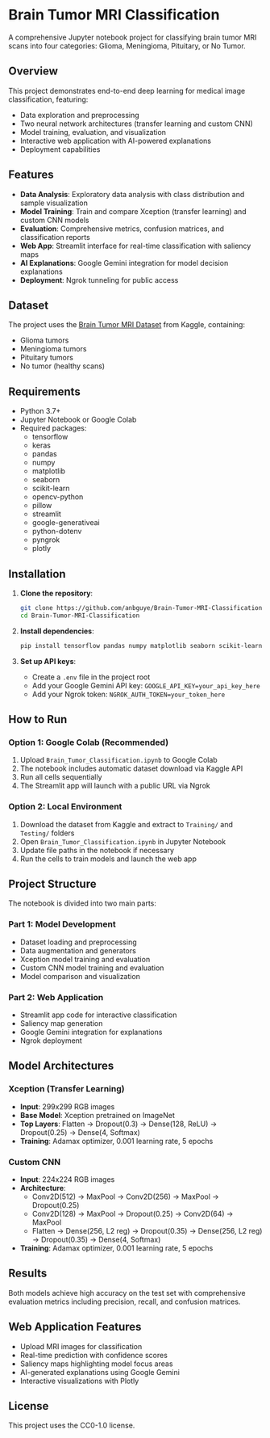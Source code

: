 # Brain Tumor MRI Classification

A comprehensive Jupyter notebook project for classifying brain tumor MRI scans into four categories: Glioma, Meningioma, Pituitary, or No Tumor.

## Overview

This project demonstrates end-to-end deep learning for medical image classification, featuring:
- Data exploration and preprocessing
- Two neural network architectures (transfer learning and custom CNN)
- Model training, evaluation, and visualization
- Interactive web application with AI-powered explanations
- Deployment capabilities

## Features

- **Data Analysis**: Exploratory data analysis with class distribution and sample visualization
- **Model Training**: Train and compare Xception (transfer learning) and custom CNN models
- **Evaluation**: Comprehensive metrics, confusion matrices, and classification reports
- **Web App**: Streamlit interface for real-time classification with saliency maps
- **AI Explanations**: Google Gemini integration for model decision explanations
- **Deployment**: Ngrok tunneling for public access

## Dataset

The project uses the [Brain Tumor MRI Dataset](https://www.kaggle.com/datasets/masoudnickparvar/brain-tumor-mri-dataset) from Kaggle, containing:
- Glioma tumors
- Meningioma tumors
- Pituitary tumors
- No tumor (healthy scans)

## Requirements

- Python 3.7+
- Jupyter Notebook or Google Colab
- Required packages:
  - tensorflow
  - keras
  - pandas
  - numpy
  - matplotlib
  - seaborn
  - scikit-learn
  - opencv-python
  - pillow
  - streamlit
  - google-generativeai
  - python-dotenv
  - pyngrok
  - plotly

## Installation

1. **Clone the repository**:
   ```bash
   git clone https://github.com/anbguye/Brain-Tumor-MRI-Classification.git
   cd Brain-Tumor-MRI-Classification
   ```

2. **Install dependencies**:
   ```bash
   pip install tensorflow pandas numpy matplotlib seaborn scikit-learn opencv-python pillow streamlit google-generativeai python-dotenv pyngrok plotly
   ```

3. **Set up API keys**:
   - Create a `.env` file in the project root
   - Add your Google Gemini API key: `GOOGLE_API_KEY=your_api_key_here`
   - Add your Ngrok token: `NGROK_AUTH_TOKEN=your_token_here`

## How to Run

### Option 1: Google Colab (Recommended)

1. Upload `Brain_Tumor_Classification.ipynb` to Google Colab
2. The notebook includes automatic dataset download via Kaggle API
3. Run all cells sequentially
4. The Streamlit app will launch with a public URL via Ngrok

### Option 2: Local Environment

1. Download the dataset from Kaggle and extract to `Training/` and `Testing/` folders
2. Open `Brain_Tumor_Classification.ipynb` in Jupyter Notebook
3. Update file paths in the notebook if necessary
4. Run the cells to train models and launch the web app

## Project Structure

The notebook is divided into two main parts:

### Part 1: Model Development
- Dataset loading and preprocessing
- Data augmentation and generators
- Xception model training and evaluation
- Custom CNN model training and evaluation
- Model comparison and visualization

### Part 2: Web Application
- Streamlit app code for interactive classification
- Saliency map generation
- Google Gemini integration for explanations
- Ngrok deployment

## Model Architectures

### Xception (Transfer Learning)
- **Input**: 299x299 RGB images
- **Base Model**: Xception pretrained on ImageNet
- **Top Layers**: Flatten → Dropout(0.3) → Dense(128, ReLU) → Dropout(0.25) → Dense(4, Softmax)
- **Training**: Adamax optimizer, 0.001 learning rate, 5 epochs

### Custom CNN
- **Input**: 224x224 RGB images
- **Architecture**:
  - Conv2D(512) → MaxPool → Conv2D(256) → MaxPool → Dropout(0.25)
  - Conv2D(128) → MaxPool → Dropout(0.25) → Conv2D(64) → MaxPool
  - Flatten → Dense(256, L2 reg) → Dropout(0.35) → Dense(256, L2 reg) → Dropout(0.35) → Dense(4, Softmax)
- **Training**: Adamax optimizer, 0.001 learning rate, 5 epochs

## Results

Both models achieve high accuracy on the test set with comprehensive evaluation metrics including precision, recall, and confusion matrices.

## Web Application Features

- Upload MRI images for classification
- Real-time prediction with confidence scores
- Saliency maps highlighting model focus areas
- AI-generated explanations using Google Gemini
- Interactive visualizations with Plotly

## License

This project uses the CC0-1.0 license.
